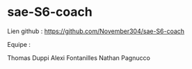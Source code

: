 # sae-S6-coach

Lien github : https://github.com/November304/sae-S6-coach

Equipe : 

Thomas Duppi
Alexi Fontanilles
Nathan Pagnucco
